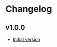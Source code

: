 # Changelog

## v1.0.0

- [Initial version](https://github.com/babbel/terraform-aws-cloudfront-bucket/pull/1)
